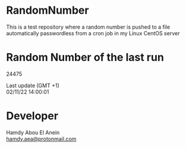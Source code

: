 # RandomNumber    
This is a test repository where a random number is pushed to a file automatically passwordless from a cron job in my Linux CentOS server    
# Random Number of the last run   
24475
      
Last update (GMT +1)    
02/11/22 14:00:01
# Developer    
Hamdy Abou El Anein   
hamdy.aea@protonmail.com
